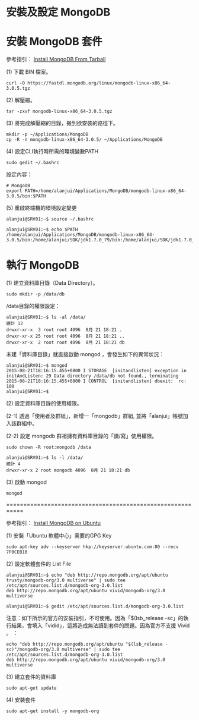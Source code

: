 安裝及設定 MongoDB
=================

# 安裝 MongoDB 套件

參考指引： [Install MongoDB From Tarball ](http://docs.mongodb.org/manual/tutorial/install-mongodb-on-linux/)


(1) 下載 BIN 檔案。
```
curl -O https://fastdl.mongodb.org/linux/mongodb-linux-x86_64-3.0.5.tgz
```

(2) 解壓縮。
```
tar -zxvf mongodb-linux-x86_64-3.0.5.tgz
```

(3) 將完成解壓縮的目錄，搬到欲安裝的路徑下。
```
mkdir -p ~/Applications/MongoDB
cp -R -n mongodb-linux-x86_64-3.0.5/ ~/Applications/MongoDB
```

(4) 設定CLI執行時所需的環境變數PATH
```
sudo gedit ~/.bashrc
```

設定內容：
```
# MongoDB
export PATH=/home/alanjui/Applications/MongoDB/mongodb-linux-x86_64-3.0.5/bin:$PATH

```

(5) 重啟終端機的環境設定變更
```
alanjui@SRV01:~$ source ~/.bashrc

alanjui@SRV01:~$ echo $PATH
/home/alanjui/Applications/MongoDB/mongodb-linux-x86_64-3.0.5/bin:/home/alanjui/SDK/jdk1.7.0_79/bin:/home/alanjui/SDK/jdk1.7.0_79/bin:/usr/local/sbin:/usr/local/bin:/usr/sbin:/usr/bin:/sbin:/bin:/usr/games:/usr/local/games
```

# 執行 MongoDB

(1) 建立資料庫目錄（Data Directory）。

```
sudo mkdir -p /data/db
```

/data目錄的權限設定：
```
alanjui@SRV01:~$ ls -al /data/
總計 12
drwxr-xr-x  3 root root 4096  8月 21 18:21 .
drwxr-xr-x 25 root root 4096  8月 21 18:21 ..
drwxr-xr-x  2 root root 4096  8月 21 18:21 db
```

未建「資料庫目錄」就直接啟動 mongod ，會發生如下的異常狀況：
```
alanjui@SRV01:~$ mongod
2015-08-21T18:16:15.455+0800 I STORAGE  [initandlisten] exception in initAndListen: 29 Data directory /data/db not found., terminating
2015-08-21T18:16:15.455+0800 I CONTROL  [initandlisten] dbexit:  rc: 100
alanjui@SRV01:~$
```

(2) 設定資料庫目錄的使用權限。

(2-1) 透過「使用者及群組」，新增一「mongodb」群組, 並將「alanjui」帳號加入該群組中。

(2-2) 設定 mongodb 群祖擁有資料庫目錄的「讀/寫」使用權限。

```
sudo chown -R root:mongodb /data

alanjui@SRV01:~$ ls -l /data/
總計 4
drwxr-xr-x 2 root mongodb 4096  8月 21 18:21 db

```

(3) 啟動 mongod

```
mongod
```

===========================================================

參考指引： [Install MongoDB on Ubuntu](http://docs.mongodb.org/manual/tutorial/install-mongodb-on-ubuntu/)

(1) 安裝「Ubuntu 軟體中心」需要的GPG Key
```
sudo apt-key adv --keyserver hkp://keyserver.ubuntu.com:80 --recv 7F0CEB10
```

(2) 設定軟體套件的 List File

```
alanjui@SRV01:~$ echo "deb http://repo.mongodb.org/apt/ubuntu trusty/mongodb-org/3.0 multiverse" | sudo tee /etc/apt/sources.list.d/mongodb-org-3.0.list
deb http://repo.mongodb.org/apt/ubuntu vivid/mongodb-org/3.0 multiverse

alanjui@SRV01:~$ gedit /etc/apt/sources.list.d/mongodb-org-3.0.list
```

注意：如下所示的官方的安裝指引，不可使用。因為「$(lsb_release -sc」的執行結果，會填入「vidid」，這將造成無法讀到套件的問題。因為官方不支援 Vivid 。 ：
```
echo "deb http://repo.mongodb.org/apt/ubuntu "$(lsb_release -sc)"/mongodb-org/3.0 multiverse" | sudo tee /etc/apt/sources.list.d/mongodb-org-3.0.list
deb http://repo.mongodb.org/apt/ubuntu vivid/mongodb-org/3.0 multiverse
```


(3) 建立套件的資料庫

```
sudo apt-get update
```

(4) 安裝套件

```
sudo apt-get install -y mongodb-org
```
